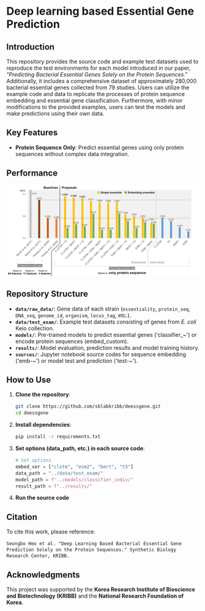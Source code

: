 # Deep learning based Essential Gene Prediction

## Introduction
This repository provides the source code and example test datasets used to reproduce the test environments for each model introduced in our paper, *"Predicting Bacterial Essential Genes Solely on the Protein Sequences."* Additionally, it includes a comprehensive dataset of approximately 280,000 bacterial essential genes collected from 79 studies. Users can utilize the example code and data to replicate the processes of protein sequence embedding and essential gene classification. Furthermore, with minor modifications to the provided examples, users can test the models and make predictions using their own data.

## Key Features

- **Protein Sequence Only**: Predict essential genes using only protein sequences without complex data integration.

## Performance

![performance](performance.png)

## Repository Structure

- **`data/raw_data/`**: Gene data of each strain (`essentiality`, `protein_seq`, `DNA_seq`, `genome_id`, `organism`, `locus_tag`, etc.).
- **`data/test_exam/`**: Example test datasets consisting of genes from *E. coli* Keio collection.
- **`models/`**: Pre-trained models to predict essential genes ('classifier_~') or encode protein sequences (embed_custom).
- **`results/`**: Model evaluation, prediction results and model training history.
- **`sources/`**: Jupyter notebook source codes for sequence embedding ('emb-~') or model test and prediction ('test-~').

## How to Use

1. **Clone the repository**:
   ```bash
   git clone https://github.com/sblabkribb/deessgene.git
   cd deessgene
   ```

2. **Install dependencies**:
   ```bash
   pip install -r requirements.txt
   ```

3. **Set options (data_path, etc.) in each source code**:
   ```python
   # Set options
   embed_ver = ["clstm", "esm2", "bert", "t5"]
   data_path = "../data/test_exam/"
   model_path = f"../models/classifier_indiv/"
   result_path = f"../results/"
   ```
4. **Run the source code**


## Citation

To cite this work, please reference:
```
Seongbo Heo et al. "Deep Learning Based Bacterial Essential Gene Prediction Solely on the Protein Sequences." Synthetic Biology Research Center, KRIBB.
```

## Acknowledgments

This project was supported by the **Korea Research Institute of Bioscience and Biotechnology (KRIBB)** and the **National Research Foundation of Korea**.

